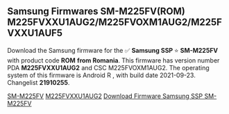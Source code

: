 <h2>Samsung Firmwares SM-M225FV(ROM) M225FVXXU1AUG2/M225FVOXM1AUG2/M225FVXXU1AUF5</h2>
Download the Samsung firmware for the ✅ <strong>Samsung SSP </strong> ⭐ <strong>SM-M225FV</strong> with product code <strong>ROM</strong> <strong> from Romania</strong>. This firmware has version number PDA <strong>M225FVXXU1AUG2</strong> and CSC M225FVOXM1AUG2. The operating system of this firmware is Android R , with build date 2021-09-23. Changelist <strong>21910255</strong>.


[SM-M225FV](https://samfirm.shop/samsung/model/SM-M225FV)
[M225FVXXU1AUG2](https://samfirm.shop/samsung/pda/M225FVXXU1AUG2)
[Download Firmware Samsung SSP SM-M225FV](https://samfirm.shop/samsung/firmware/460682)
